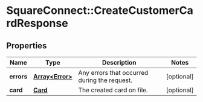 # SquareConnect::CreateCustomerCardResponse

## Properties
Name | Type | Description | Notes
------------ | ------------- | ------------- | -------------
**errors** | [**Array&lt;Error&gt;**](Error.md) | Any errors that occurred during the request. | [optional] 
**card** | [**Card**](Card.md) | The created card on file. | [optional] 


